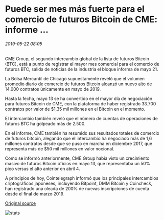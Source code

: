 # Puede ser mes más fuerte para el comercio de futuros Bitcoin de CME: informe ...

###### 2019-05-22 08:05

CME Group, el segundo intercambio global de la lista de futuros Bitcoin (BTC), está a punto de registrar el mayor mes comercial para el comercio de futuros BTC, salida de noticias de la industria el bloque informa de mayo 21.

La Bolsa Mercantil de Chicago supuestamente reveló que el volumen promedio diario de comercio de futuros Bitcoin alcanzó un nuevo alto de 14.000 contratos únicamente en mayo de 2019.

Hasta la fecha, mayo 13 se ha convertido en el mayor día de negociación para futuros Bitcoin de CME, con la plataforma de haber registrado 33.700 contratos por valor de $1,35 mil millones en el Bitcoin en el momento.

El intercambio también reveló que el número de cuentas de operaciones de futuros BTC ha golpeado más de 2.500.

En el informe, CME también ha resumido sus resultados totales de comercio de futuros bitcoin, alegando que el intercambio ha negociado más de 1,6 millones contratos desde que se puso en marcha en diciembre 2017, que representa más de $50 mil millones en valor nocional.

Como se informó anteriormente, CME Group había visto un crecimiento masivo de futuros Bitcoin oficios en mayo 13, que representaba un 50% pico versus el alto anterior en abril 4.

A principios de hoy, Cointelegraph informó que los principales intercambios criptográficos japoneses, incluyendo Bitpoint, DMM Bitcoin y Coincheck, han registrado una oleada de 200% de nuevas inscripciones de cuenta desde el final de marzo 2019.

[Original source](https://cointelegraph.com/news/may-to-become-strongest-month-for-cmes-bitcoin-futures-trading-report)

![stats](https://c.statcounter.com/11760860/0/a89fa40b/1/ "stats")